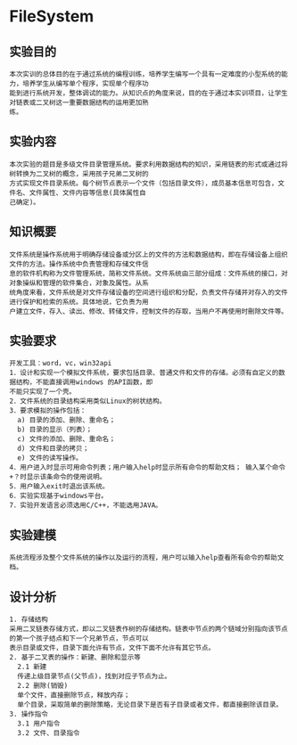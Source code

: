 # FileSystem
## 实验目的
    本次实训的总体目的在于通过系统的编程训练，培养学生编写一个具有一定难度的小型系统的能力，培养学生从编写单个程序，实现单个程序功
    能到进行系统开发，整体调试的能力。从知识点的角度来说，目的在于通过本实训项目，让学生对链表或二叉树这一重要数据结构的运用更加熟
    练。 
## 实验内容
    本次实验的题目是多级文件目录管理系统。要求利用数据结构的知识，采用链表的形式或通过将树转换为二叉树的概念，采用孩子兄弟二叉树的
    方式实现文件目录系统。每个树节点表示一个文件（包括目录文件），成员基本信息可包含，文件名、文件属性、文件内容等信息(具体属性自
    己确定)。
## 知识概要
    文件系统是操作系统用于明确存储设备或分区上的文件的方法和数据结构，即在存储设备上组织文件的方法。操作系统中负责管理和存储文件信
    息的软件机构称为文件管理系统，简称文件系统。文件系统由三部分组成：文件系统的接口，对对象操纵和管理的软件集合，对象及属性。从系
    统角度来看，文件系统是对文件存储设备的空间进行组织和分配，负责文件存储并对存入的文件进行保护和检索的系统。具体地说，它负责为用
    户建立文件，存入、读出、修改、转储文件，控制文件的存取，当用户不再使用时刪除文件等。
## 实验要求
    开发工具：word，vc，win32api
    1．设计和实现一个模拟文件系统，要求包括目录、普通文件和文件的存储。必须有自定义的数据结构，不能直接调用windows 的API函数，即
    不能只实现了一个壳。
    2．文件系统的目录结构采用类似Linux的树状结构。
    3．要求模拟的操作包括：
      a) 目录的添加、删除、重命名；
      b) 目录的显示（列表）；
      c) 文件的添加、删除、重命名；
      d) 文件和目录的拷贝；
      e) 文件的读写操作。
    4．用户进入时显示可用命令列表；用户输入help时显示所有命令的帮助文档； 输入某个命令+？时显示该条命令的使用说明。
    5．用户输入exit时退出该系统。
    6．实验实现基于windows平台。
    7．实验开发语言必须选用C/C++，不能选用JAVA。
## 实验建模
    系统流程涉及整个文件系统的操作以及运行的流程，用户可以输入help查看所有命令的帮助文档。
## 设计分析
    1. 存储结构
    采用二叉链表存储方式，即以二叉链表作树的存储结构。链表中节点的两个链域分别指向该节点的第一个孩子结点和下一个兄弟节点，节点可以
    表示目录或文件，目录下面允许有节点，文件下面不允许有其它节点。
    2. 基于二叉表的操作：新建、删除和显示等
      2.1 新建
      传递上级目录节点(父节点)，找到对应子节点为止。
      2.2 删除(销毁)
      单个文件，直接删除节点，释放内存； 
      单个目录，采取简单的删除策略，无论目录下是否有子目录或者文件，都直接删除该目录。
    3. 操作指令
      3.1 用户指令
      3.2 文件、目录指令
